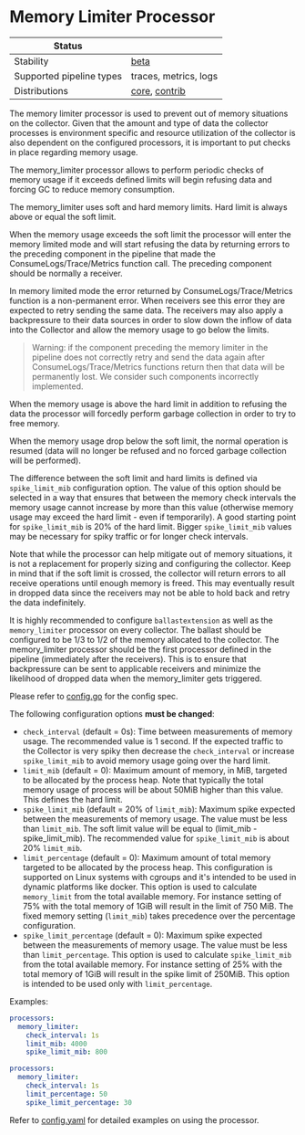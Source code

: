 # Memory Limiter Processor

| Status                   |                       |
| ------------------------ | --------------------- |
| Stability                | [beta]                |
| Supported pipeline types | traces, metrics, logs |
| Distributions            | [core], [contrib]     |

The memory limiter processor is used to prevent out of memory situations on
the collector. Given that the amount and type of data the collector processes is
environment specific and resource utilization of the collector is also dependent
on the configured processors, it is important to put checks in place regarding
memory usage.
 
The memory_limiter processor allows to perform periodic checks of memory
usage if it exceeds defined limits will begin refusing data and forcing GC to reduce
memory consumption.

The memory_limiter uses soft and hard memory limits. Hard limit is always above or equal
the soft limit.

When the memory usage exceeds the soft limit the processor will enter the memory limited
mode and will start refusing the data by returning errors to the preceding component
in the pipeline that made the ConsumeLogs/Trace/Metrics function call.
The preceding component should be normally a receiver.

In memory limited mode the error returned by ConsumeLogs/Trace/Metrics function is a
non-permanent error. When receivers see this error they are expected to retry sending
the same data. The receivers may also apply a backpressure to their data sources
in order to slow down the inflow of data into the Collector and allow the memory usage
to go below the limits.

>Warning: if the component preceding the memory limiter in the pipeline does not correctly
retry and send the data again after ConsumeLogs/Trace/Metrics functions return then that
data will be permanently lost. We consider such components incorrectly implemented.

When the memory usage is above the hard limit in addition to refusing the data the
processor will forcedly perform garbage collection in order to try to free memory.

When the memory usage drop below the soft limit, the normal operation is resumed (data
will no longer be refused and no forced garbage collection will be performed).

The difference between the soft limit and hard limits is defined via `spike_limit_mib`
configuration option. The value of this option should be selected in a way that ensures
that between the memory check intervals the memory usage cannot increase by more than this
value (otherwise memory usage may exceed the hard limit - even if temporarily).
A good starting point for `spike_limit_mib` is 20% of the hard limit. Bigger
`spike_limit_mib` values may be necessary for spiky traffic or for longer check intervals.

Note that while the processor can help mitigate out of memory situations,
it is not a replacement for properly sizing and configuring the
collector. Keep in mind that if the soft limit is crossed, the collector will
return errors to all receive operations until enough memory is freed. This may
eventually result in dropped data since the receivers may not be able to hold back
and retry the data indefinitely.

It is highly recommended to configure `ballastextension` as well as the
`memory_limiter` processor on every collector. The ballast should be configured to
be 1/3 to 1/2 of the memory allocated to the collector. The memory_limiter
processor should be the first processor defined in the pipeline (immediately after
the receivers). This is to ensure that backpressure can be sent to applicable
receivers and minimize the likelihood of dropped data when the memory_limiter gets
triggered.

Please refer to [config.go](./config.go) for the config spec.

The following configuration options **must be changed**:
- `check_interval` (default = 0s): Time between measurements of memory
usage. The recommended value is 1 second.
If the expected traffic to the Collector is very spiky then decrease the `check_interval`
or increase `spike_limit_mib` to avoid memory usage going over the hard limit.
- `limit_mib` (default = 0): Maximum amount of memory, in MiB, targeted to be
allocated by the process heap. Note that typically the total memory usage of
process will be about 50MiB higher than this value.  This defines the hard limit.
- `spike_limit_mib` (default = 20% of `limit_mib`): Maximum spike expected between the
measurements of memory usage. The value must be less than `limit_mib`. The soft limit
value will be equal to (limit_mib - spike_limit_mib).
The recommended value for `spike_limit_mib` is about 20% `limit_mib`.
- `limit_percentage` (default = 0): Maximum amount of total memory targeted to be
allocated by the process heap. This configuration is supported on Linux systems with cgroups
and it's intended to be used in dynamic platforms like docker.
This option is used to calculate `memory_limit` from the total available memory.
For instance setting of 75% with the total memory of 1GiB will result in the limit of 750 MiB.
The fixed memory setting (`limit_mib`) takes precedence
over the percentage configuration.
- `spike_limit_percentage` (default = 0): Maximum spike expected between the
measurements of memory usage. The value must be less than `limit_percentage`.
This option is used to calculate `spike_limit_mib` from the total available memory.
For instance setting of 25% with the total memory of 1GiB will result in the spike limit of 250MiB.
This option is intended to be used only with `limit_percentage`.

Examples:

```yaml
processors:
  memory_limiter:
    check_interval: 1s
    limit_mib: 4000
    spike_limit_mib: 800
```

```yaml
processors:
  memory_limiter:
    check_interval: 1s
    limit_percentage: 50
    spike_limit_percentage: 30
```

Refer to [config.yaml](./testdata/config.yaml) for detailed
examples on using the processor.

[beta]: https://github.com/open-telemetry/opentelemetry-collector#beta
[contrib]: https://github.com/open-telemetry/opentelemetry-collector-releases/tree/main/distributions/otelcol-contrib
[core]: https://github.com/open-telemetry/opentelemetry-collector-releases/tree/main/distributions/otelcol
